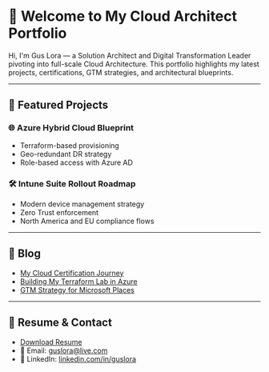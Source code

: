 # 👋 Welcome to My Cloud Architect Portfolio

Hi, I'm Gus Lora — a Solution Architect and Digital Transformation Leader pivoting into full-scale Cloud Architecture. This portfolio highlights my latest projects, certifications, GTM strategies, and architectural blueprints.

---

## 🚀 Featured Projects

### 🌐 Azure Hybrid Cloud Blueprint
- Terraform-based provisioning
- Geo-redundant DR strategy
- Role-based access with Azure AD

### 🛠️ Intune Suite Rollout Roadmap
- Modern device management strategy
- Zero Trust enforcement
- North America and EU compliance flows

---

## 📜 Blog

- [My Cloud Certification Journey](#)
- [Building My Terraform Lab in Azure](#)
- [GTM Strategy for Microsoft Places](#)

---

## 📃 Resume & Contact

- [Download Resume](Gus_Lora_Cloud_Architect_Resume_2025.docx)
- 📧 Email: guslora@live.com
- 🔗 LinkedIn: [linkedin.com/in/guslora](https://linkedin.com/in/guslora)
